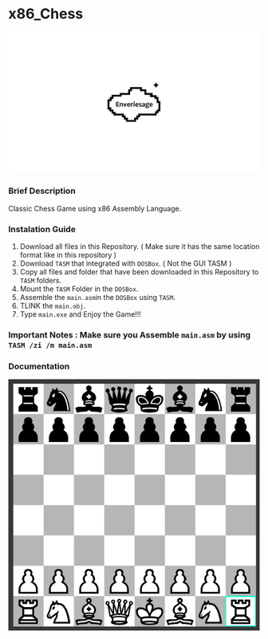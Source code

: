 # x86_Chess
![](Documentation/Logo.png)

### Brief Description
Classic Chess Game using x86 Assembly Language.
### Instalation Guide
1. Download all files in this Repository. ( Make sure it has the same location format like in this repository )
2. Download `TASM` that integrated with `DOSBox`. ( Not the GUI TASM )
3. Copy all files and folder that have been downloaded in this Repository to `TASM` folders.
4. Mount the `TASM` Folder in the `DOSBox`.
5. Assemble the `main.asm`in the `DOSBox` using `TASM`.
6. TLINK the `main.obj`.
7. Type `main.exe` and Enjoy the Game!!!
### Important Notes : Make sure you Assemble `main.asm` by using `TASM /zi /m main.asm`

### Documentation
![](Documentation/Footage.png)
